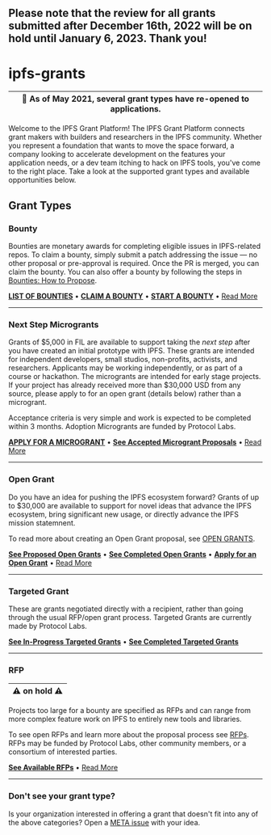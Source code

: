 ## Please note that the review for all grants submitted after December 16th, 2022 will be on hold until January 6, 2023. Thank you!

# ipfs-grants

| 📣 As of May 2021, several grant types have re-opened to applications. |
|---|

Welcome to the IPFS Grant Platform! The IPFS Grant Platform connects grant makers with builders and researchers in the IPFS community. Whether you represent a foundation that wants to move the space forward, a company looking to accelerate development on the features your application needs, or a dev team itching to hack on IPFS tools, you've come to the right place. Take a look at the supported grant types and available opportunities below.

## Grant Types

### Bounty
Bounties are monetary awards for completing eligible issues in IPFS-related repos. To claim a bounty, simply submit a patch addressing the issue &mdash; no other proposal or pre-approval is required. Once the PR is merged, you can claim the bounty. You can also offer a bounty by following the steps in [Bounties: How to Propose](BOUNTIES.md#how-to-propose).

[**LIST OF BOUNTIES**](../../projects/1) • [**CLAIM A BOUNTY**](BOUNTIES.md#how-to-collect) • [**START A BOUNTY**](BOUNTIES.md#how-to-propose) • [Read More](BOUNTIES.md)

---

### Next Step Microgrants
Grants of $5,000 in FIL are available to support taking the _next step_ after you have created an initial prototype with IPFS. These grants are intended for independent developers, small studios, non-profits, activists, and researchers. Applicants may be working independently, or as part of a course or hackathon. The microgrants are intended for early stage projects.  If your project has already received more than $30,000 USD from any source, please apply to for an open grant (details below) rather than a microgrant.

Acceptance criteria is very simple and work is expected to be completed within 3 months. Adoption Microgrants are funded by Protocol Labs.

[**APPLY FOR A MICROGRANT**](MICROGRANTS.md#Apply) • [**See Accepted Microgrant Proposals**](https://github.com/ipfs/devgrants/blob/master/microgrants/accepted-microgrant-applications.md) • [Read More](MICROGRANTS.md)

---

### Open Grant
Do you have an idea for pushing the IPFS ecosystem forward? Grants of up to $30,000 are available to support for novel ideas that advance the IPFS ecosystem, bring significant new usage, or directly advance the IPFS mission statemnent.

To read more about creating an Open Grant proposal, see [OPEN GRANTS](open-grants).

[**See Proposed Open Grants**](../../issues?utf8=%E2%9C%93&q=is%3Aissue+label%3Atype%3Aopen-grant+) • [**See Completed Open Grants**](open-grants/completed) • [**Apply for an Open Grant**](open-grants/README.md) • [Read More](open-grants/README.md)

---

### Targeted Grant
These are grants negotiated directly with a recipient, rather than going through the usual RFP/open grant process. Targeted Grants are currently made by Protocol Labs.

[**See In-Progress Targeted Grants**](../../issues?utf8=%E2%9C%93&q=is%3Aissue+label%3Atype%3Atargeted-grant) • [**See Completed Targeted Grants**](targeted-grants/completed)

---

### RFP

|⚠️ on hold ⚠️|
|---|

Projects too large for a bounty are specified as RFPs and can range from more complex feature work on IPFS to entirely new tools and libraries. 

To see open RFPs and learn more about the proposal process see [RFPs](rfps). RFPs may be funded by Protocol Labs, other community members, or a consortium of interested parties.

[**See Available RFPs**](rfps) • [Read More](rfps)

---

### Don't see your grant type?
Is your organization interested in offering a grant that doesn't fit into any of the above categories? Open a [META issue](https://github.com/protocol/ipfs-grants/issues/new?assignees=parkan&labels=&template=-meta--grant-platform-improvement.md&title) with your idea.
